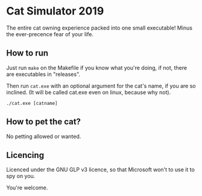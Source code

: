 # Cat Simulator 2019

The entire cat owning experience packed into one small executable! Minus the ever-precence fear of your life.

## How to run

Just run `make` on the Makefile if you know what you're doing, if not, there are executables in "releases".

Then run `cat.exe` with an optional argument for the cat's name, if you are so inclined. (It will be called cat.exe even on linux, because why not).

```
./cat.exe [catname]
```

## How to pet the cat?

No petting allowed or wanted.

## Licencing

Licenced under the GNU GLP v3 licence, so that Microsoft won't to use it to spy on you.

You're welcome.
